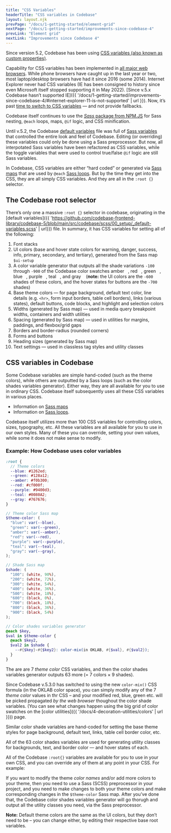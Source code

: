 ```yaml
---
title: "CSS Variables"
headerTitle: "CSS variables in Codebase"
layout: layout.njk
prevPage: "/docs/1-getting-started/element-grid"
nextPage: "/docs/1-getting-started/improvements-since-codebase-4"
prevLink: "Element grid"
nextLink: "Improvements since Codebase 4"
---
```


Since version 5.2, Codebase has been using [CSS variables (also known as custom properties)](https://developer.mozilla.org/en-US/docs/Web/CSS/Using_CSS_custom_properties).

Capability for CSS variables has been implemented in [all major web browsers](https://caniuse.com/css-variables). While phone browsers have caught up in the last year or two, most laptop/desktop browsers have had it since 2016 (some 2014). Internet Explorer never had CSS variables (IE has been consigned to history since even Microsoft itself stopped supporting it in May 2022). [Since v.5.x Codebase hasn’t supported IE]({{ '/docs/1-getting-started/improvements-since-codebase-4/#internet-explorer-11-is-not-supported' | url }}). Now, it’s past [time to switch to CSS variables](https://www.smashingmagazine.com/2017/04/start-using-css-custom-properties/) — and not provide fallbacks.

Codebase itself continues to use the [_Sass_ package from NPM.JS](https://www.npmjs.com/package/sass) for 
Sass nesting, `@each` loops, maps, `@if` logic, and CSS minification.

Until v.5.2, the Codebase [default variables](https://github.com/codebase-frontend-library/codebase-5/blob/main/src/codebase/scss/00_setup/_default-variables.scss) file was full of [Sass variables](https://sass-lang.com/documentation/variables) that controlled the entire look and feel of Codebase. Editing (or overriding) these variables could only be done using a Sass preprocessor. But now, all interpotated Sass variables have been refactored as CSS variables, while the toggle variables that were used to control true/false `@if` logic are still Sass variables.

In Codebase, CSS variables are either “hard coded” or generated via [Sass maps](https://sass-lang.com/documentation/values/maps) that are used by `@each` [Sass loops](https://sass-lang.com/documentation/at-rules/control/for). But by the time they get into the CSS, they are all simply CSS variables. And they are all in the `:root {}` selector.

## The Codebase root selector

There’s only one a massive `:root {}` selector in codebase, originating in the [default variables]({{ 'https://github.com/codebase-frontend-library/codebase-5/blob/main/src/codebase/scss/00_setup/_default-variables.scss' | url}}) file. In summary, it has CSS variables for setting all of the following:

1. Font stacks
2. UI colors (base and hover state colors for <label class="label label-warning">warning</label>, <label class="label label-danger">danger</label>, <label class="label label-success">success</label>, <label class="label label-info">info</label>, <label class="label label-primary">primary</label>, <label class="label label-secondary">secondary</label>, and <label class="label label-tertiary">tertiary</label>), generated from the Sass map `$ui-setup`
3. A color variable generator that outputs all the shade variations `-100` through `-900` of the Codebase color swatches amber <label class="label bg-amber-500 t-white">&nbsp;&nbsp;</label>, red <label class="label bg-red-500 t-white">&nbsp;&nbsp;</label>, green <label class="label bg-green-500 t-white">&nbsp;&nbsp;</label>, blue <label class="label bg-blue-500 t-white">&nbsp;&nbsp;</label>, purple <label class="label bg-purple-500 t-white">&nbsp;&nbsp;</label>, teal <label class="label bg-teal-500 t-white">&nbsp;&nbsp;</label>, and gray <label class="label bg-gray-500 t-white">&nbsp;&nbsp;</label> (**note:** the UI colors are the `-600` shades of these colors, and the hover states for buttons are the `-700` shades)
4. Base theme colors — for page background, default text color, line details (e.g. `<hr>`, form input borders, table cell borders), links (various states), default buttons, code blocks, and highlight and selection colors
5. Widths (generated by Sass map) — used in media query breakpoint widths, containers and width utilities
6. Spacing (generated by Sass map) — used in utilities for margins, paddings, and flexbox/grid gaps
7. Borders and border-radius (rounded corners)
8. Forms and buttons
9. Heading sizes (generated by Sass map)
10. Text settings — used in classless tag styles and utility classes

## CSS variables in Codebase

Some Codebase variables are simple hand-coded (such as the theme colors), while others are outputted by a Sass loops (such as the color shades variables generator). Either way, they are all available for you to use in ordinary CSS. Codebase itself subsequently uses all these CSS variables in various places.

* Information on [Sass maps](https://sass-lang.com/documentation/values/maps) 
* Information on [Sass loops](https://sass-lang.com/documentation/at-rules/control/for).

Codebase itself utilizes more than 100 CSS variables for controlling colors, sizes, typography, etc. All these variables are all available for you to use in our own styles. Many of these you can override, setting your own values, while some it does not make sense to modify.

### Example: How Codebase uses color variables

```scss
:root {
  // Theme colors
  --blue: #1262ed;
  --green: #128a12;
  --amber: #f0b300;
  --red: #cf000f;
  --purple: #9400d3;
  --teal: #0080A2;
  --gray: #767676;
}

// Theme color Sass map
$theme-color: (
  "blue": var(--blue),
  "green": var(--green),
  "amber": var(--amber),
  "red": var(--red),
  "purple": var(--purple),
  "teal": var(--teal),
  "gray": var(--gray),
);

// Shade Sass map
$shade: (
  "100": (white, 90%),
  "200": (white, 72%),
  "300": (white, 54%),
  "400": (white, 36%),
  "500": (white, 18%),
  "600": (black, 0%),
  "700": (black, 18%),
  "800": (black, 36%),
  "900": (black, 54%)
);

// Color shades variables generator
@each $key,
$val in $theme-color {
  @each $key2,
  $val2 in $shade {
    --#{$key}-#{$key2}: color-mix(in OKLAB, #{$val}, #{$val2});
  }
}
```

The are are 7 _theme color_ CSS variables, and then the color shades variables generator outputs 63 more (= 7 colors &times; 9 shades).

Since Codebase v.5.3.0 has switched to using the new `color-mix()` CSS formula (in the OKLAB color space), you can simply modify any of the 7 _theme color_ values in thr CSS – and your modified red, blue, green etc. will be picked propagated _by the web browser_ thoughout the color shade variables. (You can see what changes happen using the big grid of color swatches on the [color utilities]({{ '/docs/4-decoration-utilities/colors' | url }})) page.

Similar color shade variables are hand-coded for setting the base theme styles for page background, default text, links, table cell border color, etc.

All of the 63 color shades variables are used for generating utility classes for backgrounds, text, and border color — and hover states of each.

All of the Codebase `:root{}` variables are available for you to use in your own CSS, and you can override any of them at any point in your CSS. For example:

If you want to modify the theme _color names_ and/or add more colors to your theme, then you need to use a Sass (SCSS) preprocessor in your project, and you need to make changes to both your theme colors and make corresponding changes in the `$theme-color` Sass map. After you’ve done that, the Codebase color shades variables generator will go thorugh and output all the utility classes you need, via the Sass preprocessor.

**Note:** Default theme colors are the same as the UI colors, but they don’t need to be – you can change either, by editing their respective base root variables.
